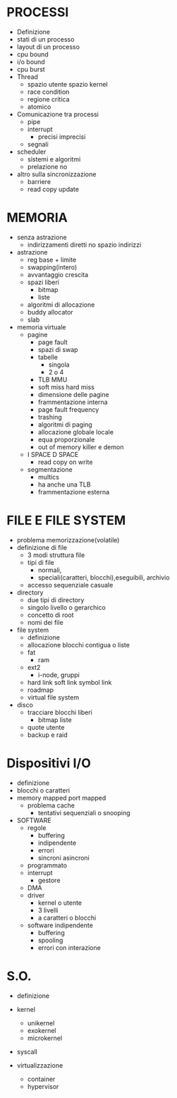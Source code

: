 # PROCESSI
- Definizione
- stati di un processo
- layout di un processo
- cpu bound
- i/o bound
- cpu burst
- Thread
	- spazio utente spazio kernel
	- race condition
	- regione critica
	- atomico
- Comunicazione tra processi
	- pipe
	- interrupt 
		- precisi imprecisi
	- segnali
- scheduler
	- sistemi e algoritmi
	- prelazione no
- altro sulla sincronizzazione
	- barriere
	- read copy update
# MEMORIA
- senza astrazione
	- indirizzamenti diretti no spazio indirizzi
- astrazione
	- reg base + limite
	- swapping(intero)
	- avvantaggio crescita
	- spazi liberi
		- bitmap
		- liste
	- algoritmi di allocazione
	- buddy allocator
	- slab
- memoria virtuale
	- pagine
		- page fault
		- spazi di swap
		- tabelle
			- singola
			- 2 o 4
		- TLB MMU
		- soft miss hard miss
		- dimensione delle pagine 
		- frammentazione interna
		- page fault frequency
		- trashing
		- algoritmi di paging
		- allocazione globale locale 
		- equa proporzionale
		- out of memory killer e demon
	- I SPACE D SPACE
		- read copy on write
	- segmentazione
		- multics
		- ha anche una TLB
		- frammentazione esterna
# FILE E FILE SYSTEM
- problema memorizzazione(volatile)
- definizione di file
	- 3 modi struttura file
	- tipi di file
		- normali, 
		- speciali(caratteri, blocchi),eseguibili, archivio
	- accesso sequenziale casuale
- directory
	- due tipi di directory
	- singolo livello o gerarchico
	- concetto di root
	- nomi dei file
- file system
	- definizione
	- allocazione blocchi contigua o liste
	- fat
		- ram
	- ext2
		- i-node, gruppi
	- hard link soft link symbol link
	- roadmap
	- virtual file system
- disco
	- tracciare blocchi liberi
		- bitmap liste
	- quote utente
	- backup e raid
# Dispositivi I/O
- definizione
- blocchi o caratteri
- memory mapped port mapped
	- problema cache
		- tentativi sequenziali o snooping
- SOFTWARE
	- regole
		- buffering
		- indipendente
		- errori
		- sincroni asincroni
	- programmato
	- interrupt
		- gestore
	- DMA
	- driver
		- kernel o utente
		- 3 livelli
		- a caratteri o blocchi
	- software indipendente
		- buffering
		- spooling
		- errori con interazione
# S.O.
- definizione
- kernel
	- unikernel
	- exokernel
	- microkernel

- syscall
- virtualizzazione
	- container
	- hypervisor

